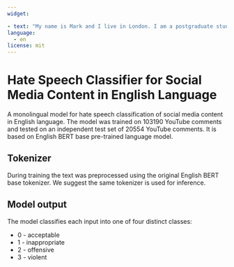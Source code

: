 ```yaml
---
widget:

- text: "My name is Mark and I live in London. I am a postgraduate student at Queen Mary University."
language: 
  - en
license: mit
---
```


# Hate Speech Classifier for Social Media Content in English Language

A monolingual model for hate speech classification of social media content in English language. The model was trained on 103190 YouTube comments and tested on an independent test set of 20554 YouTube comments. It is based on English BERT base pre-trained language model.

## Tokenizer

During training the text was preprocessed using the original English BERT base tokenizer. We suggest the same tokenizer is used for inference.

## Model output

The model classifies each input into one of four distinct classes:
* 0 - acceptable
* 1 - inappropriate
* 2 - offensive
* 3 - violent
